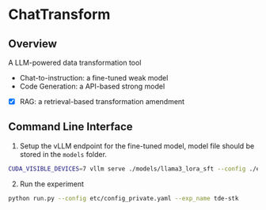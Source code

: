 # ChatTransform

## Overview
A LLM-powered data transformation tool
- Chat-to-instruction: a fine-tuned weak model
- Code Generation: a API-based strong model
- [x] RAG: a retrieval-based transformation amendment

## Command Line Interface
1. Setup the vLLM endpoint for the fine-tuned model, model file should be stored in the `models` folder.
```bash
CUDA_VISIBLE_DEVICES=7 vllm serve ./models/llama3_lora_sft --config ./etc/vllm_serve.yaml
```

2. Run the experiment
```bash
python run.py --config etc/config_private.yaml --exp_name tde-stk
```